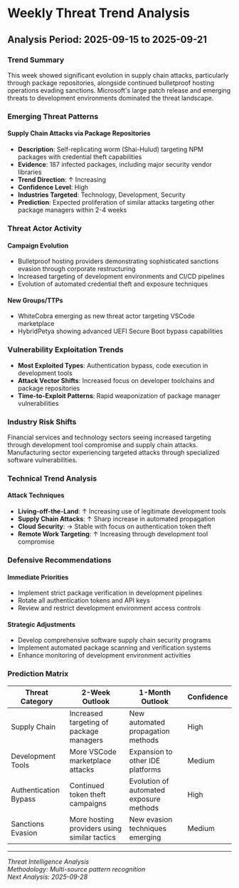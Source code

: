 # Weekly Threat Trend Analysis
## Analysis Period: 2025-09-15 to 2025-09-21

### Trend Summary
This week showed significant evolution in supply chain attacks, particularly through package repositories, alongside continued bulletproof hosting operations evading sanctions. Microsoft's large patch release and emerging threats to development environments dominated the threat landscape.

### Emerging Threat Patterns
#### Supply Chain Attacks via Package Repositories
- **Description**: Self-replicating worm (Shai-Hulud) targeting NPM packages with credential theft capabilities
- **Evidence**: 187 infected packages, including major security vendor libraries
- **Trend Direction**: ↑ Increasing
- **Confidence Level**: High
- **Industries Targeted**: Technology, Development, Security
- **Prediction**: Expected proliferation of similar attacks targeting other package managers within 2-4 weeks

### Threat Actor Activity
#### Campaign Evolution
- Bulletproof hosting providers demonstrating sophisticated sanctions evasion through corporate restructuring
- Increased targeting of development environments and CI/CD pipelines
- Evolution of automated credential theft and exposure techniques

#### New Groups/TTPs
- WhiteCobra emerging as new threat actor targeting VSCode marketplace
- HybridPetya showing advanced UEFI Secure Boot bypass capabilities

### Vulnerability Exploitation Trends
- **Most Exploited Types**: Authentication bypass, code execution in development tools
- **Attack Vector Shifts**: Increased focus on developer toolchains and package repositories
- **Time-to-Exploit Patterns**: Rapid weaponization of package manager vulnerabilities

### Industry Risk Shifts
Financial services and technology sectors seeing increased targeting through development tool compromise and supply chain attacks. Manufacturing sector experiencing targeted attacks through specialized software vulnerabilities.

### Technical Trend Analysis
#### Attack Techniques
- **Living-off-the-Land**: ↑ Increasing use of legitimate development tools
- **Supply Chain Attacks**: ↑ Sharp increase in automated propagation
- **Cloud Security**: → Stable with focus on authentication token theft
- **Remote Work Targeting**: ↑ Increasing through development tool compromise

### Defensive Recommendations
#### Immediate Priorities
- Implement strict package verification in development pipelines
- Rotate all authentication tokens and API keys
- Review and restrict development environment access controls

#### Strategic Adjustments
- Develop comprehensive software supply chain security programs
- Implement automated package scanning and verification systems
- Enhance monitoring of development environment activities

### Prediction Matrix
| Threat Category | 2-Week Outlook | 1-Month Outlook | Confidence |
|----------------|----------------|-----------------|------------|
| Supply Chain | Increased targeting of package managers | New automated propagation methods | High |
| Development Tools | More VSCode marketplace attacks | Expansion to other IDE platforms | Medium |
| Authentication Bypass | Continued token theft campaigns | Evolution of automated exposure methods | High |
| Sanctions Evasion | More hosting providers using similar tactics | New evasion techniques emerging | Medium |

---
*Threat Intelligence Analysis*  
*Methodology: Multi-source pattern recognition*  
*Next Analysis: 2025-09-28*
